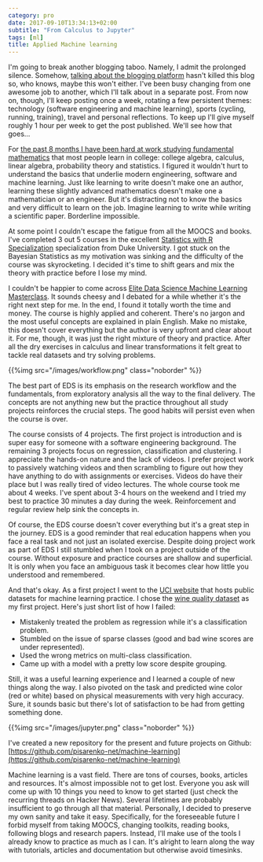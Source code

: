 ```yaml
---
category: pro
date: 2017-09-10T13:34:13+02:00
subtitle: "From Calculus to Jupyter"
tags: [ml]
title: Applied Machine learning
---
```


I'm going to break another blogging taboo. Namely, I admit the prolonged silence. Somehow, [talking about the blogging platform](/blog/2017/04/28/hugo-static-site-generator/) hasn't killed this blog so, who knows, maybe this won't either. I've been busy changing from one awesome job to another, which I'll talk about in a separate post. From now on, though, I'll keep posting once a week, rotating a few persistent themes: technology (software engineering and machine learning), sports (cycling, running, training), travel and personal reflections. To keep up I'll give myself roughly 1 hour per week to get the post published. We'll see how that goes...<!--more-->

For [the past 8 months I have been hard at work studying fundamental mathematics](/blog/2017/04/25/learning-math/) that most people learn in college: college algebra, calculus, linear algebra, probability theory and statistics. I figured it wouldn't hurt to understand the basics that underlie modern engineering, software and machine learning. Just like learning to write doesn't make one an author, learning these slightly advanced mathematics doesn't make one a mathematician or an engineer. But it's distracting not to know the basics and very difficult to learn on the job. Imagine learning to write while writing a scientific paper. Borderline impossible.

At some point I couldn't escape the fatigue from all the MOOCS and books. I've completed 3 out 5 courses in the excellent [Statistics with R Specialization](https://www.coursera.org/specializations/statistics) specialization from Duke University. I got stuck on the Bayesian Statistics as my motivation was sinking and the difficulty of the course was skyrocketing. I decided it's time to shift gears and mix the theory with practice before I lose my mind.

I couldn't be happier to come across [Elite Data Science Machine Learning Masterclass](https://elitedatascience.com/machine-learning-masterclass). It sounds cheesy and I debated for a while whether it's the right next step for me. In the end, I found it totally worth the time and money. The course is highly applied and coherent. There's no jargon and the most useful concepts are explained in plain English. Make no mistake, this doesn't cover everything but the author is very upfront and clear about it. For me, though, it was just the right mixture of theory and practice. After all the dry exercises in calculus and linear transformations it felt great to tackle real datasets and try solving problems.

{{%img src="/images/workflow.png" class="noborder" %}}

The best part of EDS is its emphasis on the research workflow and the fundamentals, from exploratory analysis all the way to the final delivery. The concepts are not anything new but the practice throughout all study projects reinforces the crucial steps. The good habits will persist even when the course is over.

The course consists of 4 projects. The first project is introduction and is super easy for someone with a software engineering background. The remaining 3 projects focus on regression, classification and clustering. I appreciate the hands-on nature and the lack of videos. I prefer project work to passively watching videos and then scrambling to figure out how they have anything to do with assignments or exercises. Videos do have their place but I was really tired of video lectures. The whole course took me about 4 weeks. I've spent about 3-4 hours on the weekend and I tried my best to practice 30 minutes a day during the week. Reinforcement and regular review help sink the concepts in.

Of course, the EDS course doesn't cover everything but it's a great step in the journey. EDS is a good reminder that real education happens when you face a real task and not just an isolated exercise. Despite doing project work as part of EDS I still stumbled when I took on a project outside of the course. Without exposure and practice courses are shallow and superficial. It is only when you face an ambiguous task it becomes clear how little you understood and remembered.

And that's okay. As a first project I went to the [UCI website](http://archive.ics.uci.edu/ml/) that hosts public datasets for machine learning practice. I chose the [wine quality dataset](http://archive.ics.uci.edu/ml/machine-learning-databases/wine-quality/) as my first project. Here's just short list of how I failed:
 
 * Mistakenly treated the problem as regression while it's a classification problem.
 * Stumbled on the issue of sparse classes (good and bad wine scores are under represented).
 * Used the wrong metrics on multi-class classification.
 * Came up with a model with a pretty low score despite grouping.

Still, it was a useful learning experience and I learned a couple of new things along the way. I also pivoted on the task and predicted wine color (red or white) based on physical measurements with very high accuracy. Sure, it sounds basic but there's lot of satisfaction to be had from getting something done.

{{%img src="/images/jupyter.png" class="noborder" %}}

I've created a new repository for the present and future projects on Github:
[https://github.com/pisarenko-net/machine-learning](https://github.com/pisarenko-net/machine-learning)

Machine learning is a vast field. There are tons of courses, books, articles and resources. It's almost impossible not to get lost. Everyone you ask will come up with 10 things you need to know to get started (just check the recurring threads on Hacker News). Several lifetimes are probably insufficient to go through all that material. Personally, I decided to preserve my own sanity and take it easy. Specifically, for the foreseeable future I forbid myself from taking MOOCS, changing toolkits, reading books, following blogs and research papers. Instead, I'll make use of the tools I already know to practice as much as I can. It's alright to learn along the way with tutorials, articles and documentation but otherwise avoid timesinks.